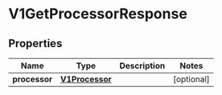 
# V1GetProcessorResponse

## Properties
Name | Type | Description | Notes
------------ | ------------- | ------------- | -------------
**processor** | [**V1Processor**](V1Processor.md) |  |  [optional]



